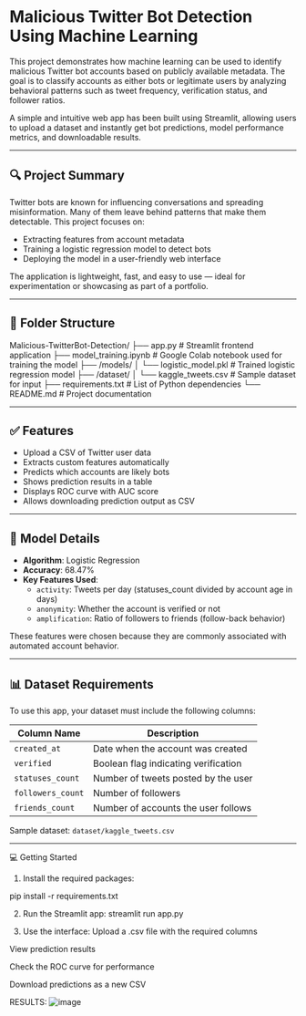 # Malicious Twitter Bot Detection Using Machine Learning

This project demonstrates how machine learning can be used to identify malicious Twitter bot accounts based on publicly available metadata. The goal is to classify accounts as either bots or legitimate users by analyzing behavioral patterns such as tweet frequency, verification status, and follower ratios.

A simple and intuitive web app has been built using Streamlit, allowing users to upload a dataset and instantly get bot predictions, model performance metrics, and downloadable results.

---

## 🔍 Project Summary

Twitter bots are known for influencing conversations and spreading misinformation. Many of them leave behind patterns that make them detectable. This project focuses on:

- Extracting features from account metadata
- Training a logistic regression model to detect bots
- Deploying the model in a user-friendly web interface

The application is lightweight, fast, and easy to use — ideal for experimentation or showcasing as part of a portfolio.

---

## 📁 Folder Structure

Malicious-TwitterBot-Detection/
├── app.py # Streamlit frontend application
├── model_training.ipynb # Google Colab notebook used for training the model
├── /models/
│ └── logistic_model.pkl # Trained logistic regression model
├── /dataset/
│ └── kaggle_tweets.csv # Sample dataset for input
├── requirements.txt # List of Python dependencies
└── README.md # Project documentation



---

## ✅ Features

- Upload a CSV of Twitter user data
- Extracts custom features automatically
- Predicts which accounts are likely bots
- Shows prediction results in a table
- Displays ROC curve with AUC score
- Allows downloading prediction output as CSV

---

## 🧠 Model Details

- **Algorithm**: Logistic Regression
- **Accuracy**: 68.47%
- **Key Features Used**:
  - `activity`: Tweets per day (statuses_count divided by account age in days)
  - `anonymity`: Whether the account is verified or not
  - `amplification`: Ratio of followers to friends (follow-back behavior)

These features were chosen because they are commonly associated with automated account behavior.

---

## 📊 Dataset Requirements

To use this app, your dataset must include the following columns:

| Column Name        | Description                            |
|--------------------|----------------------------------------|
| `created_at`       | Date when the account was created      |
| `verified`         | Boolean flag indicating verification   |
| `statuses_count`   | Number of tweets posted by the user    |
| `followers_count`  | Number of followers                    |
| `friends_count`    | Number of accounts the user follows    |

Sample dataset: `dataset/kaggle_tweets.csv`

---

 💻 Getting Started

 1. Install the required packages:

pip install -r requirements.txt

2. Run the Streamlit app:
streamlit run app.py

3. Use the interface:
Upload a .csv file with the required columns

View prediction results

Check the ROC curve for performance

Download predictions as a new CSV

RESULTS:
![image](https://github.com/user-attachments/assets/cc234d76-5369-41f1-8a11-67144a17c733)


